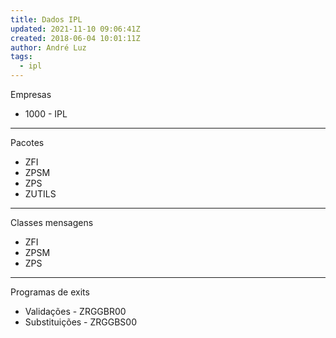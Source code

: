 ```yaml
---
title: Dados IPL
updated: 2021-11-10 09:06:41Z
created: 2018-06-04 10:01:11Z
author: André Luz
tags:
  - ipl
---
```


Empresas

- 1000 - IPL

* * *

Pacotes

- ZFI
- ZPSM
- ZPS
- ZUTILS

* * *

Classes mensagens

- ZFI
- ZPSM
- ZPS

* * *

Programas de exits

- Validações - ZRGGBR00
- Substituições - ZRGGBS00